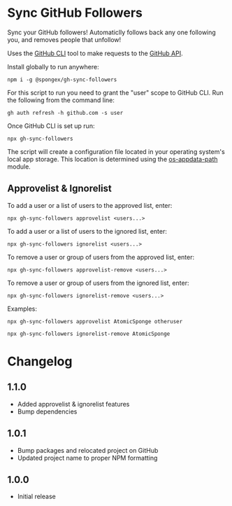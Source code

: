 # Sync GitHub Followers

Sync your GitHub followers!  Automaticlly follows back any one following you, and removes people that unfollow!

Uses the [GitHub CLI](https://cli.github.com/) tool to make requests to the [GitHub API](https://docs.github.com/en/rest).

Install globally to run anywhere:
```
npm i -g @spongex/gh-sync-followers
```

For this script to run you need to grant the "user" scope to GitHub CLI.  Run the following from the command line:
```
gh auth refresh -h github.com -s user
```

Once GitHub CLI is set up run:
```
npx gh-sync-followers
```

The script will create a configuration file located in your operating system's local app storage.  This location is determined using the [os-appdata-path](https://www.npmjs.com/package/@spongex/os-appdata-path) module.

## Approvelist & Ignorelist

To add a user or a list of users to the approved list, enter:

```
npx gh-sync-followers approvelist <users...>
```

To add a user or a list of users to the ignored list, enter:

```
npx gh-sync-followers ignorelist <users...>
```

To remove a user or group of users from the approved list, enter:

```
npx gh-sync-followers approvelist-remove <users...>
```

To remove a user or group of users from the ignored list, enter:

```
npx gh-sync-followers ignorelist-remove <users...>
```

Examples:
```
npx gh-sync-followers approvelist AtomicSponge otheruser
```

```
npx gh-sync-followers ignorelist-remove AtomicSponge
```

# Changelog

## 1.1.0
- Added approvelist & ignorelist features
- Bump dependencies

## 1.0.1
- Bump packages and relocated project on GitHub
- Updated project name to proper NPM formatting

## 1.0.0
 - Initial release
